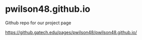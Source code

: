 # pwilson48.github.io

Github repo for our project page

https://github.gatech.edu/pages/pwilson48/pwilson48.github.io/
